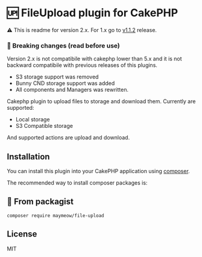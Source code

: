 # 🆙 FileUpload plugin for CakePHP

:warning: This is readme for version 2.x. For 1.x go to [v1.1.2](https://github.com/MayMeow/cakephp-fileupload/tree/v1.1.2) release.

### :stop_sign: Breaking changes (read before use)

Version 2.x is not compatibile with cakephp lower than 5.x and it is not backward compatibile with previous releases of this plugins.

- S3 storage support was removed
- Bunny CND storage support was added
- All components and Managers was rewritten.

Cakephp plugin to upload files to storage and download them. Currently are supported:

- Local storage
- S3 Compatible storage

And supported actions are upload and download.

## Installation

You can install this plugin into your CakePHP application using [composer](https://getcomposer.org).

The recommended way to install composer packages is:

## 🐘 From packagist

```
composer require maymeow/file-upload
```


## License

MIT